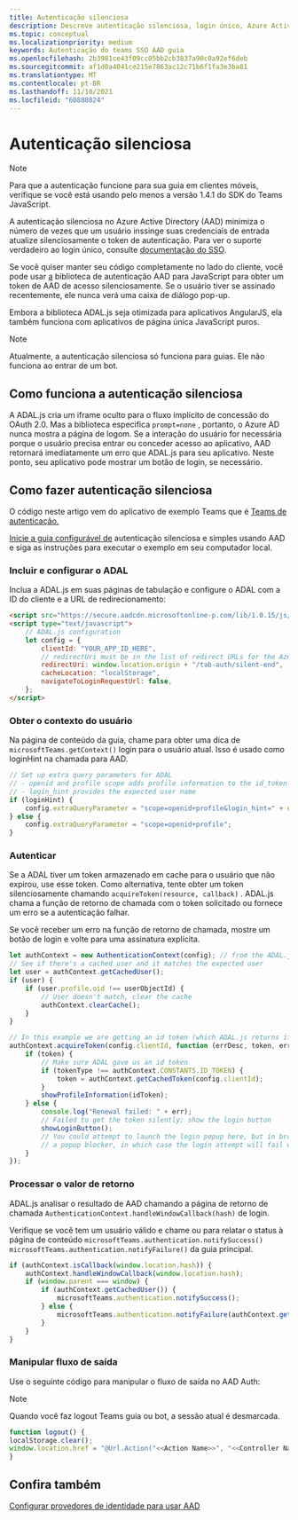 ```yaml
---
title: Autenticação silenciosa
description: Descreve autenticação silenciosa, login único, Azure Active Directory para guias
ms.topic: conceptual
ms.localizationpriority: medium
keywords: Autenticação do teams SSO AAD guia
ms.openlocfilehash: 2b3981ce43f09cc05bb2cb3837a90c0a92ef6deb
ms.sourcegitcommit: af1d0a4041ce215e7863ac12c71b6f1fa3e3ba81
ms.translationtype: MT
ms.contentlocale: pt-BR
ms.lasthandoff: 11/10/2021
ms.locfileid: "60888024"
---
```

# <a name="silent-authentication"></a>Autenticação silenciosa

> [!NOTE]
> Para que a autenticação funcione para sua guia em clientes móveis, verifique se você está usando pelo menos a versão 1.4.1 do SDK do Teams JavaScript.

A autenticação silenciosa no Azure Active Directory (AAD) minimiza o número de vezes que um usuário inssinge suas credenciais de entrada atualize silenciosamente o token de autenticação. Para ver o suporte verdadeiro ao login único, consulte [documentação do SSO](~/tabs/how-to/authentication/auth-aad-sso.md).

Se você quiser manter seu código completamente no lado do cliente, você pode usar [a](/azure/active-directory/develop/active-directory-authentication-libraries) biblioteca de autenticação AAD para JavaScript para obter um token de AAD de acesso silenciosamente. Se o usuário tiver se assinado recentemente, ele nunca verá uma caixa de diálogo pop-up.

Embora a biblioteca ADAL.js seja otimizada para aplicativos AngularJS, ela também funciona com aplicativos de página única JavaScript puros.

> [!NOTE]
> Atualmente, a autenticação silenciosa só funciona para guias. Ele não funciona ao entrar de um bot.

## <a name="how-silent-authentication-works"></a>Como funciona a autenticação silenciosa

A ADAL.js cria um iframe oculto para o fluxo implícito de concessão do OAuth 2.0. Mas a biblioteca especifica `prompt=none` , portanto, o Azure AD nunca mostra a página de logom. Se a interação do usuário for necessária porque o usuário precisa entrar ou conceder acesso ao aplicativo, AAD retornará imediatamente um erro que ADAL.js para seu aplicativo. Neste ponto, seu aplicativo pode mostrar um botão de login, se necessário.

## <a name="how-to-do-silent-authentication"></a>Como fazer autenticação silenciosa

O código neste artigo vem do aplicativo de exemplo Teams que é [Teams de autenticação.](https://github.com/OfficeDev/Microsoft-Teams-Samples/blob/main/samples/app-auth/nodejs/src/views/tab/silent/silent.hbs)

[Inicie a guia configurável de](https://github.com/OfficeDev/Microsoft-Teams-Samples/tree/main/samples/tab-channel-group-config-page-auth/csharp) autenticação silenciosa e simples usando AAD e siga as instruções para executar o exemplo em seu computador local.

### <a name="include-and-configure-adal"></a>Incluir e configurar o ADAL

Inclua a ADAL.js em suas páginas de tabulação e configure o ADAL com a ID do cliente e a URL de redirecionamento:

```html
<script src="https://secure.aadcdn.microsoftonline-p.com/lib/1.0.15/js/adal.min.js" integrity="sha384-lIk8T3uMxKqXQVVfFbiw0K/Nq+kt1P3NtGt/pNexiDby2rKU6xnDY8p16gIwKqgI" crossorigin="anonymous"></script>
<script type="text/javascript">
    // ADAL.js configuration
    let config = {
        clientId: "YOUR_APP_ID_HERE",
        // redirectUri must be in the list of redirect URLs for the Azure AD app
        redirectUri: window.location.origin + "/tab-auth/silent-end",
        cacheLocation: "localStorage",
        navigateToLoginRequestUrl: false,
    };
</script>
```

### <a name="get-the-user-context"></a>Obter o contexto do usuário

Na página de conteúdo da guia, chame para obter uma dica de `microsoftTeams.getContext()` login para o usuário atual. Isso é usado como loginHint na chamada para AAD.

```javascript
// Set up extra query parameters for ADAL
// - openid and profile scope adds profile information to the id_token
// - login_hint provides the expected user name
if (loginHint) {
    config.extraQueryParameter = "scope=openid+profile&login_hint=" + encodeURIComponent(loginHint);
} else {
    config.extraQueryParameter = "scope=openid+profile";
}
```

### <a name="authenticate"></a>Autenticar

Se a ADAL tiver um token armazenado em cache para o usuário que não expirou, use esse token. Como alternativa, tente obter um token silenciosamente chamando `acquireToken(resource, callback)` . ADAL.js chama a função de retorno de chamada com o token solicitado ou fornece um erro se a autenticação falhar.

Se você receber um erro na função de retorno de chamada, mostre um botão de login e volte para uma assinatura explícita.

```javascript
let authContext = new AuthenticationContext(config); // from the ADAL.js library
// See if there's a cached user and it matches the expected user
let user = authContext.getCachedUser();
if (user) {
    if (user.profile.oid !== userObjectId) {
        // User doesn't match, clear the cache
        authContext.clearCache();
    }
}

// In this example we are getting an id token (which ADAL.js returns if we ask for resource = clientId)
authContext.acquireToken(config.clientId, function (errDesc, token, err, tokenType) {
    if (token) {
        // Make sure ADAL gave us an id token
        if (tokenType !== authContext.CONSTANTS.ID_TOKEN) {
            token = authContext.getCachedToken(config.clientId);
        }
        showProfileInformation(idToken);
    } else {
        console.log("Renewal failed: " + err);
        // Failed to get the token silently; show the login button
        showLoginButton();
        // You could attempt to launch the login popup here, but in browsers this could be blocked by
        // a popup blocker, in which case the login attempt will fail with the reason FailedToOpenWindow.
    }
});
```

### <a name="process-the-return-value"></a>Processar o valor de retorno

ADAL.js analisar o resultado de AAD chamando a página de retorno de chamada `AuthenticationContext.handleWindowCallback(hash)` de login.

Verifique se você tem um usuário válido e chame ou para relatar o status à página de conteúdo `microsoftTeams.authentication.notifySuccess()` `microsoftTeams.authentication.notifyFailure()` da guia principal.

```javascript
if (authContext.isCallback(window.location.hash)) {
    authContext.handleWindowCallback(window.location.hash);
    if (window.parent === window) {
        if (authContext.getCachedUser()) {
            microsoftTeams.authentication.notifySuccess();
        } else {
            microsoftTeams.authentication.notifyFailure(authContext.getLoginError());
        }
    }
}
```

### <a name="handle-sign-out-flow"></a>Manipular fluxo de saída

Use o seguinte código para manipular o fluxo de saída no AAD Auth:

> [!NOTE]
> Quando você faz logout Teams guia ou bot, a sessão atual é desmarcada.

```javascript
function logout() {
localStorage.clear();
window.location.href = "@Url.Action("<<Action Name>>", "<<Controller Name>>")";
}
```
## <a name="see-also"></a>Confira também

[Configurar provedores de identidade para usar AAD](~/concepts/authentication/configure-identity-provider.md)
